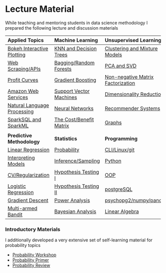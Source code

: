 # Lecture Material

While teaching and mentoring students in data science methodology I prepared the following lecture and discussion materials

| Applied Topics                                              | Machine Learning                                            | Unsupervised Learning                                                                   |
|:------------------------------------------------------------|:------------------------------------------------------------|:----------------------------------------------------------------------------------------|
[Bokeh Interactive Plotting](http://ec2-54-90-249-36.compute-1.amazonaws.com/)           | [KNN and Decision Trees](http://www.google.com)   | [Clustering and Mixture Models](MYLECTURES/kMeansNhierclust/kmeansNhierclust.pdf)                                    |
[Web Scraping/APIs](https://github.com/pointOfive/Home/tree/master/Compute#serverworkers-paradigm)                    | [Bagging/Random Forests](MYLECTURES/baggingANDrfs/bNrf.pdf) | [PCA and SVD](MYLECTURES/PCA/pca.pdf)                                                       |
[Profit Curves](http://ec2-54-90-249-36.compute-1.amazonaws.com/#cost_benefit)                  | [Gradient Boosting](MYLECTURES/boosting/boosting.pdf)       | [Non-negative Matrix Factorization](MYLECTURES/NMF/nmf.pdf)                                                           |
[Amazon Web Services](https://github.com/pointOfive/Home/tree/master/Compute#aws-ec2emrs3)                  | [Support Vector Machines](MYLECTURES/svm/SVM2.ipynb)          | [Dimensionality Reduction](MYLECTURES/one_hour_lectures/dimensionality_reduction.ipynb) |
[Natural Language Processing](https://github.com/pointOfive/Home/blob/master/Lectures/MYLECTURES/one_hour_lectures/NLPtour.ipynb)                                  | [Neural Networks](MYLECTURES/NN/nn.pdf)                     | [Recommender Systems](MYLECTURES/recsys/rs.pdf)                                         |
[SparkSQL and SparkML](https://github.com/pointOfive/Home/tree/master/Compute#emr-distributed-computing-paradigm)                 | [The Cost/Benefit Matrix](http://ec2-54-90-249-36.compute-1.amazonaws.com/#cost_benefit)               | [Graphs](MYLECTURES/graphs/networks.pdf)                                                |
||||
| **Predictive Methodology**       	      		 		     | **Statistics**        	     	      	      	           | **Programming**  	     	      	      	                           |
| [Linear Regression](MYLECTURES/reg/reg.pdf )                               | [Probability](MYLECTURES/probs/probs.pdf)                   | [CLI/Linux/git](http://www.google.com)                                |
| [Interpreting Models](MYLECTURES/one_hour_lectures/interpreting_lms.ipynb) | [Inference/Sampling](MYLECTURES/inference/inference.ipynb)  | [Python](http://www.google.com)                                       |
| [CV/Regularization](MYLECTURES/shrink/regularize.pdf)                      | [Hypothesis Testing I](MYLECTURES/testing/testing.ipynb)    | [OOP](http://www.google.com)                                          |
| [Logistic Regression](MYLECTURES/logistic/logistic.pdf)                    | [Hypothesis Testing II](MYLECTURES/testing/tests.pdf)       | [postgreSQL](MYLECTURES/my_sql/sql.pdf)                               |
| [Gradient Descent](MYLECTURES/gradient_decent/gd.pdf)                      | [Power Analysis](MYLECTURES/power_bayes/power.ipynb)        | [psychopg2/numpy/pandas](MYLECTURES/pandas/pandas2.ipynb)             |                      
| [Multi-armed Bandit](MYLECTURES/multi-armed-bandit/multi_armed_bandit.pdf) | [Bayesian Analysis](MYLECTURES/power_bayes/bayes.ipynb)     | [Linear Algebra](week_3_linmod/linmodreview.pdf)                      |



### Introductory Materials

I additionally developed a very extensive set of self-learning material for probability topics
- [Probability Workshop](Probability)
- [Probability Primer](stats-shortcourse)
- [Probability Review](MYLECTURES/week_2_probstat/probstatreview.pdf)